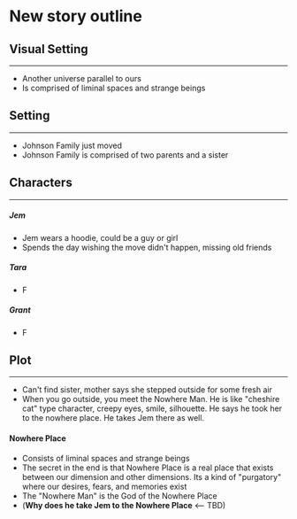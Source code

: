 # **New story outline**

## Visual Setting

----

- Another universe parallel to ours
- Is comprised of liminal spaces and strange beings

## Setting

----

- Johnson Family just moved
- Johnson Family is comprised of two parents and a sister

## Characters

-----

##### Jem

- Jem wears a hoodie, could be a guy or girl
- Spends the day wishing the move didn't happen, missing old friends

##### Tara

- F

##### Grant

- F

## Plot

-----

- Can't find sister, mother says she stepped outside for some fresh air
- When you go outside, you meet the Nowhere Man. He is like "cheshire cat" type character, creepy eyes, smile, silhouette. He says he took her to the nowhere place. He takes Jem there as well.

#### Nowhere Place

- Consists of liminal spaces and strange beings
- The secret in the end is that Nowhere Place is a real place that exists between our dimension and other dimensions. Its a kind of "purgatory" where our desires, fears, and memories exist
- The "Nowhere Man" is the God of the Nowhere Place
- (**Why does he take Jem to the Nowhere Place** <-- TBD)

